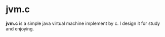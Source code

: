 # jvm.c

**jvm.c** is a simple java virtual machine implement by c. I design it for study and enjoying.   